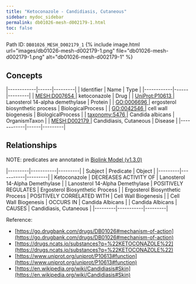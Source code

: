 ```yaml
---
title: "Ketoconazole - Candidiasis, Cutaneous"
sidebar: mydoc_sidebar
permalink: db01026-mesh-d002179-1.html
toc: false 
---
```



Path ID: `DB01026_MESH_D002179_1`
{% include image.html url="images/db01026-mesh-d002179-1.png" file="db01026-mesh-d002179-1.png" alt="db01026-mesh-d002179-1" %}

## Concepts

|------------|------|---------|
| Identifier | Name | Type    |
|------------|------|---------|
| <a href="https://identifiers.org/MESH:D007654">MESH:D007654 </a> | ketoconazole | Drug |
| <a href="https://identifiers.org/UniProt:P10613">UniProt:P10613 </a> | Lanosterol 14-alpha demethylase | Protein |
| <a href="https://identifiers.org/GO:0006696">GO:0006696 </a> | ergosterol biosynthetic process | BiologicalProcess |
| <a href="https://identifiers.org/GO:0042546">GO:0042546 </a> | cell wall biogenesis | BiologicalProcess |
| <a href="https://identifiers.org/taxonomy:5476">taxonomy:5476 </a> | Candida albicans | OrganismTaxon |
| <a href="https://identifiers.org/MESH:D002179">MESH:D002179 </a> | Candidiasis, Cutaneous | Disease |
|------------|------|---------|

## Relationships


NOTE: predicates are annotated in <a href="https://github.com/biolink/biolink-model/releases/tag/v1.3.0">Biolink Model (v1.3.0)</a>

|---------|-----------|---------|
| Subject | Predicate | Object  |
|---------|-----------|---------|
| Ketoconazole | DECREASES ACTIVITY OF | Lanosterol 14-Alpha Demethylase |
| Lanosterol 14-Alpha Demethylase | POSITIVELY REGULATES | Ergosterol Biosynthetic Process |
| Ergosterol Biosynthetic Process | POSITIVELY CORRELATED WITH | Cell Wall Biogenesis |
| Cell Wall Biogenesis | OCCURS IN | Candida Albicans |
| Candida Albicans | CAUSES | Candidiasis, Cutaneous |
|---------|-----------|---------|

Reference: 
  - [https://go.drugbank.com/drugs/DB01026#mechanism-of-action](https://go.drugbank.com/drugs/DB01026#mechanism-of-action)
  - [https://drugs.ncats.io/substances?q=%22KETOCONAZOLE%22](https://drugs.ncats.io/substances?q=%22KETOCONAZOLE%22)
  - [https://www.uniprot.org/uniprot/P10613#function](https://www.uniprot.org/uniprot/P10613#function)
  - [https://en.wikipedia.org/wiki/Candidiasis#Skin](https://en.wikipedia.org/wiki/Candidiasis#Skin)
